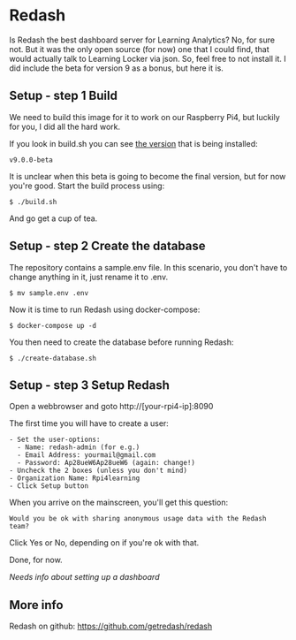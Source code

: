 # Redash
Is Redash the best dashboard server for Learning Analytics? No, for sure not. But it was the only open source (for now) one that I could find, that would actually talk to Learning Locker via json.
So, feel free to not install it. I did include the beta for version 9 as a bonus, but here it is.

## Setup - step 1 Build
We need to build this image for it to work on our Raspberry Pi4, but luckily for you, I did all the hard work.

If you look in build.sh you can see [the version](https://github.com/getredash/redash/tags) that is being installed:

```
v9.0.0-beta
```
It is unclear when this beta is going to become the final version, but for now you're good. Start the build process using:
```
$ ./build.sh
```
And go get a cup of tea.

## Setup - step 2 Create the database

The repository contains a sample.env file. In this scenario, you don't have to change anything in it, just rename it to .env.
```
$ mv sample.env .env
```
Now it is time to run Redash using docker-compose:
```
$ docker-compose up -d
```
You then need to create the database before running Redash:
```
$ ./create-database.sh
```

## Setup - step 3 Setup Redash

Open a webbrowser and goto http://[your-rpi4-ip]:8090

The first time you will have to create a user:

```
- Set the user-options:
  - Name: redash-admin (for e.g.)
  - Email Address: yourmail@gmail.com
  - Password: Ap28ueW6Ap28ueW6 (again: change!)
- Uncheck the 2 boxes (unless you don't mind)
- Organization Name: Rpi4learning
- Click Setup button
```

When you arrive on the mainscreen, you'll get this question:
```
Would you be ok with sharing anonymous usage data with the Redash team? 
```
Click Yes or No, depending on if you're ok with that.
  
Done, for now.

_Needs info about setting up a dashboard_

## More info

Redash on github: https://github.com/getredash/redash


